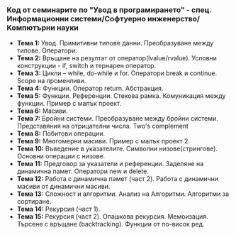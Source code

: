 ### Код от семинарите по "Увод в програмирането" - спец. Информационни системи/Софтуерно инженерство/Компютърни науки

- **Тема 1:** Увод. Примитивни типове данни. Преобразуване между типове. Оператори.
- **Тема 2:** Връщане на резултат от оператор(lvalue/rvalue). Условни конструкции - if, switch и тернарен оператор.
- **Тема 3:** Цикли – while, do-while и for. Оператори break и continue. Scope на променливи.
- **Тема 4:** Функции. Оператор return. Абстракция.
- **Тема 5:** Функции. Референции. Стекова рамка. Комуникация между функции. Пример с малък проект.
- **Тема 6:** Масиви.
- **Тема 7:** Бройни системи. Преобразуване между бройни системи. Представяния на отрицателни числа. Two's complement
- **Тема 8:** Побитови операции.
- **Тема 9:** Многомерни масиви. Пример с малък проект 2.
- **Тема 10:** Въведение в указателите. Символни низове(стрингове). Основни операции с низове.
- **Тема 11:** Предговор за указатели и референции. Заделяне на динамична памет. Оператори new и delete.
- **Тема 12:** Работа с динамична памет (част 2). Работа с динамични масиви от динамични масиви.
- **Тема 13:** Сложност и алгоритми. Анализ на Алгоритми. Алгоритми за сортиране.
- **Тема 14:** Рекурсия (част 1).
- **Тема 15:** Рекурсия (част 2). Опашкова рекурсия. Мемоизация. Търсене с връщане (backtracking). Функции от по-висок ред.


